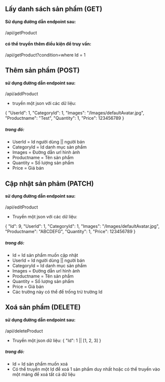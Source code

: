 ## Lấy danh sách sản phẩm (GET)

#### Sử dụng đường dẫn endpoint sau:
/api/getProduct

#### có thể truyền thêm điều kiện để truy vấn:
/api/getProduct?condition=where Id = 1

## Thêm sản phẩm (POST)

#### sử dụng đường dẫn endpoint sau:
/api/addProduct

- truyền một json với các dữ liệu:

{
    "UserId": 1,
    "CategoryId": 1,
    "Images": "/Images/defaultAvatar.jpg",
    "Productname": "Test",
    "Quantity": 1,
    "Price": 123456789
}
##### trong đó:
- UserId = Id người dùng || người bán
- CategoryId = Id danh mục sản phẩm
- Images = Đường dẫn url hình ảnh
- Productname = Tên sản phẩm
- Quantity = Số lượng sản phẩm
- Price = Giá bán

## Cập nhật sản phảm (PATCH)

#### sử dụng đường dẫn endpoint sau:
/api/editProduct

- Truyền một json với các dữ liệu:

{
    "Id": 9,
    "UserId": 1,
    "CategoryId": 1,
    "Images": "/Images/defaultAvatar.jpg",
    "Productname": "ABCDEFG",
    "Quantity": 1,
    "Price": 123456789
}

##### trong đó:
- Id = Id sản phẩm muốn cập nhật
- UserId = Id người dùng || người bán
- CategoryId = Id danh mục sản phẩm
- Images = Đường dẫn url hình ảnh
- Productname = Tên sản phẩm
- Quantity = Số lượng sản phẩm
- Price = Giá bán
- Các trường này có thể để trống trừ trường Id

## Xoá sản phẩm (DELETE)

#### sử dụng đường dẫn endpoint sau:
/api/deleteProduct

- Truyền một json dữ liệu:
{
    "Id": 1 || [1, 2, 3]
}

##### trong đó:
- Id = Id sản phẩm muốn xoá
- Có thể truyền một Id để xoá 1 sản phẩm duy nhất hoặc có thể truyền vào một mảng để xoá tất cả dữ liệu